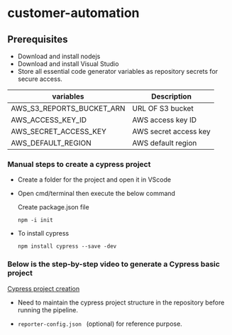 # customer-automation

## Prerequisites
* Download and install nodejs
* Download and install Visual Studio
* Store all essential code generator variables as repository secrets for secure access.

| variables | Description |
| --- | --- |
|AWS_S3_REPORTS_BUCKET_ARN| URL OF S3 bucket|
|AWS_ACCESS_KEY_ID| AWS access key ID|
|AWS_SECRET_ACCESS_KEY| AWS secret access key|
|AWS_DEFAULT_REGION|AWS default region|

### Manual steps to create a cypress project
* Create a folder for the project and open it in VScode
* Open cmd/terminal then execute the below command 
   
   Create package.json file

   ```npm -i init ```

* To install cypress

   ```npm install cypress --save -dev```


### Below is the step-by-step video to generate a Cypress basic project
  [Cypress project creation ](cypress-project-creation.mp4) 

* Need to maintain the cypress project structure in the repository before running the pipeline.

* ```reporter-config.json ``` 
(optional) for reference purpose.
